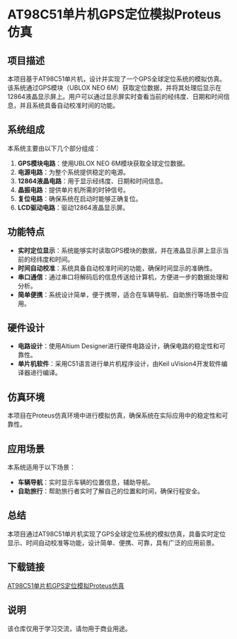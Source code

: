 # AT98C51单片机GPS定位模拟Proteus仿真

## 项目描述

本项目基于AT98C51单片机，设计并实现了一个GPS全球定位系统的模拟仿真。该系统通过GPS模块（UBLOX NEO 6M）获取定位数据，并将其处理后显示在12864液晶显示屏上。用户可以通过显示屏实时查看当前的经纬度、日期和时间信息，并且系统具备自动校准时间的功能。

## 系统组成

本系统主要由以下几个部分组成：

1. **GPS模块电路**：使用UBLOX NEO 6M模块获取全球定位数据。
2. **电源电路**：为整个系统提供稳定的电源。
3. **12864液晶电路**：用于显示经纬度、日期和时间信息。
4. **晶振电路**：提供单片机所需的时钟信号。
5. **复位电路**：确保系统在启动时能够正确复位。
6. **LCD驱动电路**：驱动12864液晶显示屏。

## 功能特点

- **实时定位显示**：系统能够实时读取GPS模块的数据，并在液晶显示屏上显示当前的经纬度和时间。
- **时间自动校准**：系统具备自动校准时间的功能，确保时间显示的准确性。
- **串口通信**：通过串口将解码后的信息传送给计算机，方便进一步的数据处理和分析。
- **简单便携**：系统设计简单，便于携带，适合在车辆导航、自助旅行等场景中应用。

## 硬件设计

- **电路设计**：使用Altium Designer进行硬件电路设计，确保电路的稳定性和可靠性。
- **单片机软件**：采用C51语言进行单片机程序设计，由Keil uVision4开发软件编译器进行编译。

## 仿真环境

本项目在Proteus仿真环境中进行模拟仿真，确保系统在实际应用中的稳定性和可靠性。

## 应用场景

本系统适用于以下场景：

- **车辆导航**：实时显示车辆的位置信息，辅助导航。
- **自助旅行**：帮助旅行者实时了解自己的位置和时间，确保行程安全。

## 总结

本项目通过AT98C51单片机实现了GPS全球定位系统的模拟仿真，具备实时定位显示、时间自动校准等功能，设计简单、便携、可靠，具有广泛的应用前景。

## 下载链接
[AT98C51单片机GPS定位模拟Proteus仿真](https://pan.quark.cn/s/b47a7b7e697b)

## 说明

该仓库仅用于学习交流，请勿用于商业用途。
